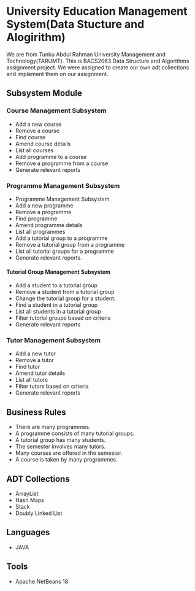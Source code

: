 # University Education Management System(Data Stucture and Alogirithm)
We are from Tunku Abdul Rahman University Management and Technology(TARUMT). This is BACS2063 Data Structure and Algorithms assignment project.
We were assigned to create our own adt collections and implement them on our assignment.

## Subsystem Module
### Course Management Subsystem 
- Add a new course
- Remove a course
- Find course
- Amend course details
- List all courses
- Add programme to a course
- Remove a programme from a course
- Generate relevant reports

### Programme Management Subsystem
- Programme Management Subsystem
- Add a new programme
- Remove a programme
- Find programme
- Amend programme details
- List all programmes
- Add a tutorial group to a programme
- Remove a tutorial group from a programme
- List all tutorial groups for a programme
- Generate relevant reports.

#### Tutorial Group Management Subsystem
- Add a student to a tutorial group
- Remove a student from a tutorial group
- Change the tutorial group for a student.
- Find a student in a tutorial group
- List all students in a tutorial group
- Filter tutorial groups based on criteria
- Generate relevant reports

### Tutor Management Subsystem
- Add a new tutor
- Remove a tutor
- Find tutor
- Amend tutor details
- List all tutors
- Filter tutors based on criteria
- Generate relevant reports

## Business Rules
- There are many programmes.
- A programme consists of many tutorial groups.
- A tutorial group has many students.
- The semester involves many tutors.
- Many courses are offered in the semester.
- A course is taken by many programmes.

## ADT Collections
- ArrayList
- Hash Maps
- Stack
- Doubly Linked List

## Languages
- JAVA
## Tools
- Apache NetBeans 18

